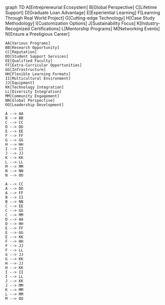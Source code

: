 graph TD
    A[Entrepreneurial Ecosystem]
    B[Global Perspective]
    C[Lifetime Support]
    D[Graduate Loan Advantage]
    E[Experiential Learning]
    F[Learning Through Real World Project]
    G[Cutting-edge Technology]
    H[Case Study Methodology]
    I[Customization Options]
    J[Sustainability Focus]
    K[Industry-Recognized Certifications]
    L[Mentorship Programs]
    M[Networking Events]
    N[Ensure a Prestigious Career]
    
    AA[Various Programs]
    BB[Research Opportunity]
    CC[Reputation]
    DD[Student Support Services]
    EE[Qualified Faculty]
    FF[Extra-Curricular Opportunities]
    GG[Infrastructure]
    HH[Flexible Learning Formats]
    II[Multicultural Environment]
    JJ[Equipment]
    KK[Technology Integration]
    LL[Diversity Integration]
    MM[Community Engagement]
    NN[Global Perspective]
    OO[Leadership Development]
    
    A --> AA
    B --> BB
    C --> CC
    D --> DD
    E --> EE
    F --> FF
    G --> GG
    H --> HH
    I --> II
    J --> JJ
    K --> KK
    L --> LL
    M --> MM
    N --> NN
    N --> OO
    
    A --> CC
    A --> DD
    A --> FF
    B --> II
    B --> NN
    C --> EE
    C --> GG
    C --> MM
    D --> AA
    D --> HH
    E --> FF
    E --> GG
    E --> KK
    F --> HH
    F --> JJ
    F --> LL
    G --> JJ
    G --> KK
    H --> JJ
    H --> KK
    I --> II
    I --> LL
    J --> KK
    J --> MM
    K --> MM
    L --> MM
    M --> OO
    
